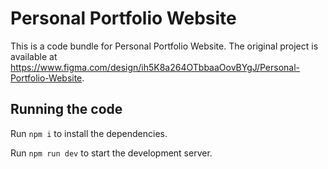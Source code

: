 
  # Personal Portfolio Website

  This is a code bundle for Personal Portfolio Website. The original project is available at https://www.figma.com/design/ih5K8a264OTbbaaOovBYgJ/Personal-Portfolio-Website.

  ## Running the code

  Run `npm i` to install the dependencies.

  Run `npm run dev` to start the development server.
  